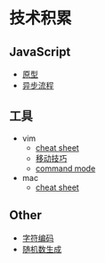 # 技术积累

## JavaScript
- [原型](docs/prototype-in-js.md)
- [异步流程](docs/async-control.md)

## 工具

- vim
  - [cheat sheet](docs/cheat-sheet-vim.md)
  - [移动技巧](docs/motion-in-vim.md)
  - [command mode](docs/command-mode-in-vim.md)
- mac
  - [cheat sheet](docs/cheat-sheet-mac.md)

## Other

- [字符编码](docs/character-encoding.md)
- [随机数生成](docs/random-numbers.md)


